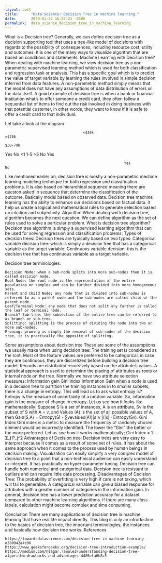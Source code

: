 ```yaml
---
layout: post
title:      "Data Science: Decision Tree in machine learning."
date:       2020-01-27 16:57:21 -0500
permalink:  data_science_decision_tree_in_machine_learning
---
```




What is a Decision tree? 
Generally, we can define decision tree as a decision supporting tool that uses a tree-like model of decisions with regards to the possibility of consequences, including resource cost, utility and outcomes. It is one of the many ways to visualize algorithm that are based on conditions and statements.
Machine Learning with Decision tree?
When dealing with machine learning, we view decision tree as a non-parametric supervised learning method which is used for both classification and regression task or analysis. This has a specific goal which is to predict the value of target variable by learning the rules involved in simple decision inferred from data features.
A non-parametric method simply means that the model does not have any assumptions of data distribution of errors or the data itself.
A good example of decision tree is when a bank or financial institution what’s to offer someone a credit card, they often follow a sequential list of items to find out the risk involved in doing business with that potential customer, in other words, they want to know if it is safe to offer a credit card to that individual. 











Let take a look at the diagram


                                        <$30k                                                                                 >$70k
                                                                            $30-70k


Yes                  No                                           <1                1-5          >5                                       No                  Yes






                                                           Yes                                                  No       


Like mentioned earlier on, decision tree is mostly a non-parametric mechine learning modeling technique for both regression and classification problems. It is also based on hierarchical sequence meaning there are queston asked in sequence that determine the classification of the outcome. Basically model based on observed data.
Decision tree machine learning has the abilty to enhance our decisions based on factual data.  It help us create a logical and mathematical rules to generate selection based on intuition and subjectivity.
Algorithm
When dealing woth decision tree, algorithm becomes the next question.
We can define algorithm as the set of rules used to solve a particular problem.
What is decision tree algorithm?
Decision tree algorithm is simply a supervised learning algorithm that can be used for solving regression and classification problems.
Types of decision trees:
Decision trees are typically based on two types:
	Categorical variable decision tree: which is simply a decision tree that has a categorical variable as the target variable.
	Continuous variable decision:  this is the decision tree that has continuous variable as a target variable.

Decision tree terminologies:

	Decision Node: when a sub-node splits into more sub-nodes then it is called decision node.
	Root Node: the root node is the representation of the entire population or samples and can be further divided into more homogeneous sets.
	Parent and Child Node: any node that is divided into sub-nodes is referred to as a parent node and the sub-nodes are called child of the parent node.
	Leaf/Terminal Node: any node that does not split any further is called the leaf or terminal node.
	Branch? Sub-tree: the subsection of the entire tree can be referred to as branch or sub-tree.
	Splitting: splitting is the process of dividing the node into two or more sub-nodes.
	Pruning: pruning is simply the removal of sub-nodes of the decision tree, it is practically the opposite of splitting.

Some assumptions about decision tree
These are some of the assumptions we usually make when using decision tree:
	The training set is considered as the root.
	Most of the feature values are preferred to be categorical, in case they are continuous, they are discretized before building a decision tree model.
	Records are distributed recursively based on the attribute’s values.
	A statistical approach is used to determine the placing pf attributes as roots or internal node on the tree. 
Normally we have two attribute selection measures:
	Information gain
	Gini index
Information Gain
when a node is used in a decision tree to partition the training instances in to smaller subsets, there is a change in entropy. This will lead us to ask what entropy is? 
Entropy is the measure of uncertainty of a random variable. So, information gain is the measure of change in entropy.
Let us see how it looks like mathematically:
Suppose S is a set of instances, A is an attribute, Sv is the subset of S with A = v, and Values (A) is the set of all possible values of A, then
Gain(S,A) = Entropy(S) - ∑vevalues(A))|s_v |/|s| ⋅ Entropy(Sv).
Gini Index
Gini index is a metric to measure the frequency of randomly chosen element would be incorrectly identified. The lower the “Gini” the better or the more preferred.
Let us see how it works mathematically;
Gini Index = 1 - Σ_j P_j^2
Advantages of Decision tree:
	Decision trees are very easy to interpret because it comes as a result of some set of rules.
	It has about the same approach when it comes to the process used by human beings in decision making.
	Visualization can easily simplify a very complex model of decision tree to a point that a non-technical audience can easily understand or interpret.
	It has practically no hyper-parameter tuning.
	Decision tree can handle both numerical and categorical data.
	Decision tree is resistant to outliers and can require little data processing.
Disadvantages of Decision Tree:
	The probability of overfitting is very high if care is not taking, which will fail to generalize.
	A categorical variable can give a biased response for attributes with a greater number of categories in the information gain.
	In general, decision tree has a lower prediction accuracy for a dataset compared to other machine learning algorithms.
	If there are many class labels, calculation might become complex and time consuming.

Conclusion
There are many applications of decision tree in machine learning that have real life impact directly.  This blog is only an introduction to the basics of decision tree, the important terminologies, the instances and basically how decision tree works.
References

	https://towardsdatascience.com/decision-tree-in-machine-learning-e380942a4c96
	https://www.geeksforgeeks.org/decision-tree-introduction-example/
	https://medium.com/@sagar.rawale3/understanding-decision-tree-algorithm-drawbacks-and-advantages-4486efa6b8c3

